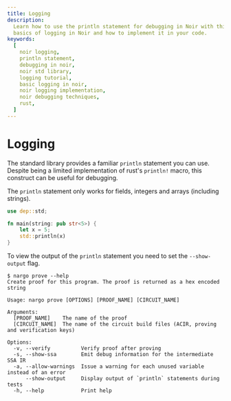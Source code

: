 ```yaml
---
title: Logging
description:
  Learn how to use the println statement for debugging in Noir with this tutorial. Understand the
  basics of logging in Noir and how to implement it in your code.
keywords:
  [
    noir logging,
    println statement,
    debugging in noir,
    noir std library,
    logging tutorial,
    basic logging in noir,
    noir logging implementation,
    noir debugging techniques,
    rust,
  ]
---
```


# Logging

The standard library provides a familiar `println` statement you can use. Despite being a limited
implementation of rust's `println!` macro, this construct can be useful for debugging.

The `println` statement only works for fields, integers and arrays (including strings).

```rust
use dep::std;

fn main(string: pub str<5>) {
    let x = 5;
    std::println(x)
}

```

To view the output of the `println` statement you need to set the `--show-output` flag. 

```
$ nargo prove --help
Create proof for this program. The proof is returned as a hex encoded string

Usage: nargo prove [OPTIONS] [PROOF_NAME] [CIRCUIT_NAME]

Arguments:
  [PROOF_NAME]    The name of the proof
  [CIRCUIT_NAME]  The name of the circuit build files (ACIR, proving and verification keys)

Options:
  -v, --verify          Verify proof after proving
  -s, --show-ssa        Emit debug information for the intermediate SSA IR
  -a, --allow-warnings  Issue a warning for each unused variable instead of an error
      --show-output     Display output of `println` statements during tests
  -h, --help            Print help
```
